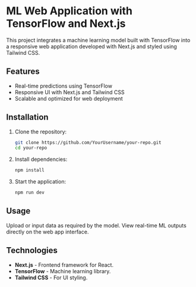 
# ML Web Application with TensorFlow and Next.js

This project integrates a machine learning model built with TensorFlow into a responsive web application developed with Next.js and styled using Tailwind CSS.

## Features
- Real-time predictions using TensorFlow
- Responsive UI with Next.js and Tailwind CSS
- Scalable and optimized for web deployment

## Installation

1. Clone the repository:
   ```bash
   git clone https://github.com/YourUsername/your-repo.git
   cd your-repo
   ```

2. Install dependencies:
   ```bash
   npm install
   ```

3. Start the application:
   ```bash
   npm run dev
   ```

## Usage
Upload or input data as required by the model. View real-time ML outputs directly on the web app interface.

## Technologies
- **Next.js** - Frontend framework for React.
- **TensorFlow** - Machine learning library.
- **Tailwind CSS** - For UI styling.
